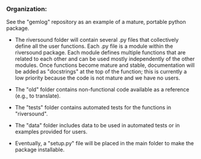 ### Organization:
See the "gemlog" repository as an example of a mature, portable python package.

- The riversound folder will contain several .py files that collectively define all the user functions. Each .py file is a module within the riversound package. Each module defines multiple functions that are related to each other and can be used mostly independently of the other modules. Once functions become mature and stable, documentation will be added as "docstrings" at the top of the function; this is currently a low priority because the code is not mature and we have no users.

- The "old" folder contains non-functional code available as a reference (e.g., to translate).

- The "tests" folder contains automated tests for the functions in "riversound".

- The "data" folder includes data to be used in automated tests or in examples provided for users.

- Eventually, a "setup.py" file will be placed in the main folder to make the package installable.

